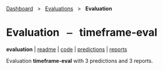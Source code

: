 [Dashboard](../../index.md)  &nbsp; > &nbsp; [Evaluations](../index.md)  &nbsp; > &nbsp; **Evaluation** 

# Evaluation &nbsp; ⎯ &nbsp; timeframe-eval

**evaluation** | [readme](readme.md) | [code](code.md) | [predictions](predictions/index.md) | [reports](reports/index.md) 

Evaluation **timeframe-eval** with 3 predictions and 3 reports.

